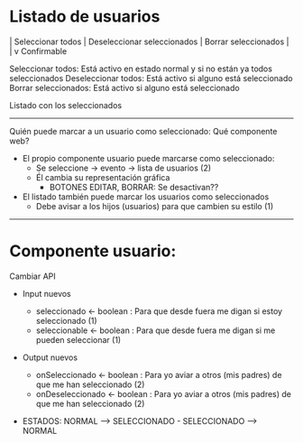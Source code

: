 # Listado de usuarios

| Seleccionar todos | Deseleccionar seleccionados | Borrar seleccionados |
                                                    |
                                                    v
                                                    Confirmable

Seleccionar todos: Está activo en estado normal y si no están ya todos seleccionados
Deseleccionar todos: Está activo si alguno está seleccionado
Borrar seleccionados: Está activo si alguno está seleccionado

Listado con los seleccionados

---

Quién puede marcar a un usuario como seleccionado: Qué componente web?
- El propio componente usuario puede marcarse como seleccionado:
  - Se seleccione -> evento -> lista de usuarios    (2)
  - Él cambia su representación gráfica
    - BOTONES EDITAR, BORRAR: Se desactivan??
- El listado también puede marcar los usuarios como seleccionados
  - Debe avisar a los hijos (usuarios) para que cambien su estilo (1)

---

# Componente usuario:

Cambiar API
- Input nuevos
  - seleccionado <- boolean : Para que desde fuera me digan si estoy seleccionado (1)
  - seleccionable <- boolean : Para que desde fuera me digan si me pueden seleccionar (1)
- Output nuevos
  - onSeleccionado <- boolean : Para yo aviar a otros (mis padres) de que me han seleccionado (2)
  - onDeseleccionado <- boolean : Para yo aviar a otros (mis padres) de que me han seleccionado (2)

- ESTADOS: NORMAL --> SELECCIONADO - SELECCIONADO --> NORMAL